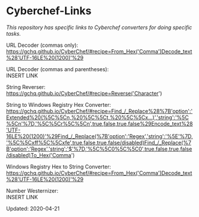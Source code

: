 # Cyberchef-Links
*This repository has specific links to Cyberchef converters for doing specific tasks.*

URL Decoder (commas only):  
https://gchq.github.io/CyberChef/#recipe=From_Hex('Comma')Decode_text%28'UTF-16LE%20(1200)'%29

URL Decoder (commas and parentheses):  
INSERT LINK

String Reverser:  
https://gchq.github.io/CyberChef/#recipe=Reverse('Character')

String to Windows Registry Hex Converter:  
https://gchq.github.io/CyberChef/#recipe=Find_/_Replace%28%7B'option':'Extended%20(%5C%5Cn,%20%5C%5Ct,%20%5C%5Cx...)','string':'%5C%5Cn'%7D,'%5C%5Cr%5C%5Cn',true,false,true,false%29Encode_text%28'UTF-16LE%20(1200)'%29Find_/_Replace(%7B'option':'Regex','string':'%5E'%7D,'%5C%5Cxff%5C%5Cxfe',true,false,true,false/disabled)Find_/_Replace(%7B'option':'Regex','string':'$'%7D,'%5C%5C0%5C%5C0',true,false,true,false/disabled)To_Hex('Comma')

Windows Registry Hex to String Converter:  
https://gchq.github.io/CyberChef/#recipe=From_Hex('Comma')Decode_text%28'UTF-16LE%20(1200)'%29

Number Westernizer:  
INSERT LINK

Updated: 2020-04-21
